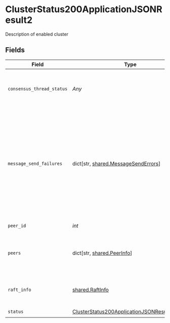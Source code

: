 # ClusterStatus200ApplicationJSONResult2

Description of enabled cluster


## Fields

| Field                                                                                                                                                        | Type                                                                                                                                                         | Required                                                                                                                                                     | Description                                                                                                                                                  |
| ------------------------------------------------------------------------------------------------------------------------------------------------------------ | ------------------------------------------------------------------------------------------------------------------------------------------------------------ | ------------------------------------------------------------------------------------------------------------------------------------------------------------ | ------------------------------------------------------------------------------------------------------------------------------------------------------------ |
| `consensus_thread_status`                                                                                                                                    | *Any*                                                                                                                                                        | :heavy_check_mark:                                                                                                                                           | Information about current consensus thread status                                                                                                            |
| `message_send_failures`                                                                                                                                      | dict[str, [shared.MessageSendErrors](../../models/shared/messagesenderrors.md)]                                                                              | :heavy_check_mark:                                                                                                                                           | Consequent failures of message send operations in consensus by peer address. On the first success to send to that peer - entry is removed from this hashmap. |
| `peer_id`                                                                                                                                                    | *int*                                                                                                                                                        | :heavy_check_mark:                                                                                                                                           | ID of this peer                                                                                                                                              |
| `peers`                                                                                                                                                      | dict[str, [shared.PeerInfo](../../models/shared/peerinfo.md)]                                                                                                | :heavy_check_mark:                                                                                                                                           | Peers composition of the cluster with main information                                                                                                       |
| `raft_info`                                                                                                                                                  | [shared.RaftInfo](../../models/shared/raftinfo.md)                                                                                                           | :heavy_check_mark:                                                                                                                                           | Summary information about the current raft state                                                                                                             |
| `status`                                                                                                                                                     | [ClusterStatus200ApplicationJSONResult2Status](../../models/operations/clusterstatus200applicationjsonresult2status.md)                                      | :heavy_check_mark:                                                                                                                                           | N/A                                                                                                                                                          |